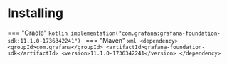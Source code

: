 # Installing

=== "Gradle"
    ```kotlin
    implementation("com.grafana:grafana-foundation-sdk:11.1.0-1736342241")
    ```
=== "Maven"
    ```xml
    <dependency>
        <groupId>com.grafana</groupId>
        <artifactId>grafana-foundation-sdk</artifactId>
        <version>11.1.0-1736342241</version>
    </dependency>
    ```
